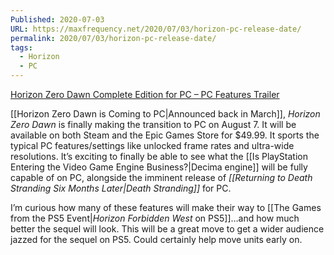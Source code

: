 ```yaml
---
Published: 2020-07-03
URL: https://maxfrequency.net/2020/07/03/horizon-pc-release-date/
permalink: 2020/07/03/horizon-pc-release-date/
tags:
  - Horizon
  - PC
---
```

[Horizon Zero Dawn Complete Edition for PC – PC Features Trailer](https://www.youtube.com/watch?v=Y4St-fv53Q0&feature=youtu.be)

[[Horizon Zero Dawn is Coming to PC|Announced back in March]], *Horizon Zero Dawn* is finally making the transition to PC on August 7. It will be available on both Steam and the Epic Games Store for $49.99. It sports the typical PC features/settings like unlocked frame rates and ultra-wide resolutions. It’s exciting to finally be able to see what the [[Is PlayStation Entering the Video Game Engine Business?|Decima engine]] will be fully capable of on PC, alongside the imminent release of *[[Returning to Death Stranding Six Months Later|Death Stranding]]* for PC.

I’m curious how many of these features will make their way to [[The Games from the PS5 Event|*Horizon Forbidden West* on PS5]]…and how much better the sequel will look. This will be a great move to get a wider audience jazzed for the sequel on PS5. Could certainly help move units early on.